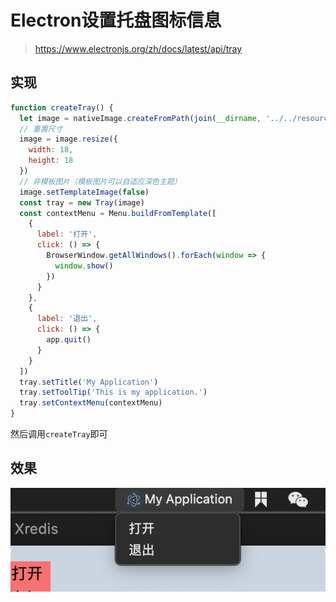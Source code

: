 # Electron设置托盘图标信息

> https://www.electronjs.org/zh/docs/latest/api/tray

## 实现

```js
function createTray() {
  let image = nativeImage.createFromPath(join(__dirname, '../../resources/icon.png'))
  // 重置尺寸
  image = image.resize({
    width: 18,
    height: 18
  })
  // 非模板图片（模板图片可以自适应深色主题）
  image.setTemplateImage(false)
  const tray = new Tray(image)
  const contextMenu = Menu.buildFromTemplate([
    {
      label: '打开',
      click: () => {
        BrowserWindow.getAllWindows().forEach(window => {
          window.show()
        })
      }
    },
    {
      label: '退出',
      click: () => {
        app.quit()
      }
    }
  ])
  tray.setTitle('My Application')
  tray.setToolTip('This is my application.')
  tray.setContextMenu(contextMenu)
}
```

然后调用`createTray`即可


## 效果

![Electron设置托盘图标信息1718010865601](assets/Electron设置托盘图标信息1718010865601.png)
